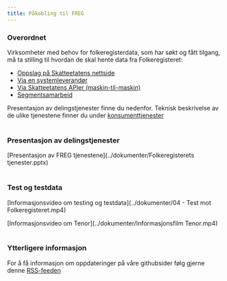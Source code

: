 ```yaml
---
title: Påkobling til FREG
---
```

### Overordnet
Virksomheter med behov for folkeregisterdata, som har søkt og fått tilgang, må ta stilling til hvordan de skal hente data fra Folkeregisteret:

* [Oppslag på Skatteetatens nettside](https://www.skatteetaten.no/deling/opplysninger/folkeregisteropplysninger/oppslag-i-folkeregisteret/)
* [Via en systemleverandør](https://www.skatteetaten.no/deling/folkeregisteret/intro/fa-tilgang/)
* [Via Skatteetatens APIer (maskin-til-maskin)](https://skatteetaten.github.io/folkeregisteret-api-dokumentasjon/veileder-for-konsumenter/)
* [Segmentsamarbeid](https://www.skatteetaten.no/deling/segmenter/)

Presentasjon av delingstjenester finne du nedenfor. Teknisk beskrivelse av de ulike tjenestene finner du under [konsumenttjenester](https://skatteetaten.github.io/folkeregisteret-api-dokumentasjon/konsumenttjenester/)
<br/><br/>

### Presentasjon av delingstjenester
[Presentasjon av FREG tjenestene](../dokumenter/Folkeregisterets tjenester.pptx)
<br/><br/>

### Test og testdata
[Informasjonsvideo om testing og testdata](../dokumenter/04 - Test mot Folkeregisteret.mp4)

[Informasjonsvideo om Tenor](../dokumenter/Informasjonsfilm Tenor.mp4)
<br/><br/>

### Ytterligere informasjon
For å få informasjon om oppdateringer på våre githubsider følg gjerne denne [RSS-feeden](https://skatteetaten.github.io/folkeregisteret-api-dokumentasjon/rss.xml) 
